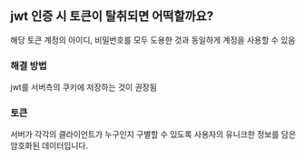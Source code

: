 ## jwt 인증 시 토큰이 탈취되면 어떡할까요?

해당 토큰 계정의 아이디, 비밀번호를 모두 도용한 것과 동일하게 계정을 사용할 수 있음


### 해결 방법
jwt를 서버측의 쿠키에 저장하는 것이 권장됨


### 토큰
서버가 각각의 클라이언트가 누구인지 구별할 수 있도록 사용자의 유니크한 정보를 담은 암호화된 데이터입니다.

